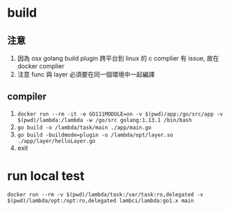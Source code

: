 # build 
## 注意
1. 因為 osx golang build plugin 跨平台到 linux 的 c complier 有 issue, 故在 docker complier
2. 注意 func 與 layer 必須要在同一個環境中一起編譯 

## compiler
1. `docker run --rm -it -e GO111MODULE=on -v $(pwd)/app:/go/src/app -v $(pwd)/lambda:/lambda -w /go/src golang:1.13.1 /bin/bash`
2. `go build -o /lambda/task/main ./app/main.go`
3. `go build -buildmode=plugin -o /lambda/opt/layer.so ./app/layer/helloLayer.go`
4. exit

# run local test

```
docker run --rm -v $(pwd)/lambda/task:/var/task:ro,delegated -v $(pwd)/lambda/opt:/opt:ro,delegated lambci/lambda:go1.x main
```